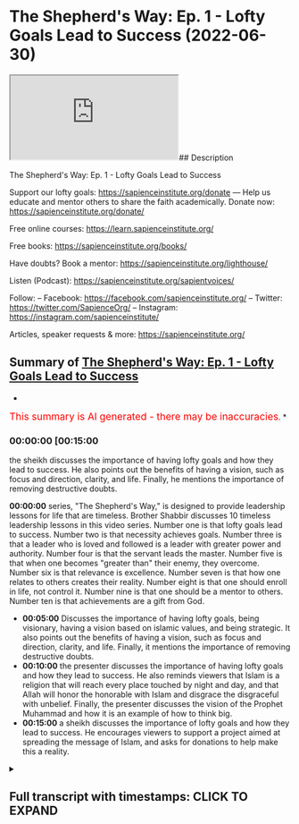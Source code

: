 # The Shepherd's Way: Ep. 1 - Lofty Goals Lead to Success (2022-06-30)

<iframe loading='lazy' allow='autoplay' src='https://www.youtube.com/embed/y_HOuCxRdvs'></iframe>## Description

The Shepherd's Way: Ep. 1 - Lofty Goals Lead to Success

Support our lofty goals:
<https://sapienceinstitute.org/donate>
—
Help us educate and mentor others to share the faith academically.
Donate now: <https://sapienceinstitute.org/donate/>

Free online courses: <https://learn.sapienceinstitute.org/>

Free books: <https://sapienceinstitute.org/books/>

Have doubts? Book a mentor: <https://sapienceinstitute.org/lighthouse/>

Listen (Podcast): <https://sapienceinstitute.org/sapientvoices/>

Follow:
– Facebook: <https://facebook.com/sapienceinstitute.org/>
– Twitter: <https://twitter.com/SapienceOrg/>
– Instagram: <https://instagram.com/sapienceinstitute/>

Articles, speaker requests & more: <https://sapienceinstitute.org/>

## Summary of [The Shepherd's Way: Ep. 1 - Lofty Goals Lead to Success](https://www.youtube.com/watch?v=y_HOuCxRdvs)

*

<span style="color:red; font-size:125%">This summary is AI generated - there may be inaccuracies</span>. [](/)*

### <a onclick="modifyYTiframeseektime('900')">00:00:00 [00:15:00</a>

 the sheikh discusses the importance of having lofty goals and how they lead to success. He also points out the benefits of having a vision, such as focus and direction, clarity, and life. Finally, he mentions the importance of removing destructive doubts.

**<a onclick="modifyYTiframeseektime('0')">00:00:00</a>**  series, "The Shepherd's Way," is designed to provide leadership lessons for life that are timeless. Brother Shabbir discusses 10 timeless leadership lessons in this video series. Number one is that lofty goals lead to success. Number two is that necessity achieves goals. Number three is that a leader who is loved and followed is a leader with greater power and authority. Number four is that the servant leads the master. Number five is that when one becomes "greater than" their enemy, they overcome. Number six is that relevance is excellence. Number seven is that how one relates to others creates their reality. Number eight is that one should enroll in life, not control it. Number nine is that one should be a mentor to others. Number ten is that achievements are a gift from God.

* **<a onclick="modifyYTiframeseektime('300')">00:05:00</a>** Discusses the importance of having lofty goals, being visionary, having a vision based on islamic values, and being strategic. It also points out the benefits of having a vision, such as focus and direction, clarity, and life. Finally, it mentions the importance of removing destructive doubts.
* **<a onclick="modifyYTiframeseektime('600')">00:10:00</a>**  the presenter discusses the importance of having lofty goals and how they lead to success. He also reminds viewers that Islam is a religion that will reach every place touched by night and day, and that Allah will honor the honorable with Islam and disgrace the disgraceful with unbelief. Finally, the presenter discusses the vision of the Prophet Muhammad and how it is an example of how to think big.
* **<a onclick="modifyYTiframeseektime('900')">00:15:00</a>**  a sheikh discusses the importance of lofty goals and how they lead to success. He encourages viewers to support a project aimed at spreading the message of Islam, and asks for donations to help make this a reality.

<details><summary><h2>Full transcript with timestamps: CLICK TO EXPAND</h2></summary>

<a onclick="modifyYTiframeseektime('16)')">0:00:16 brothers and sisters and friends and</a>
<a onclick="modifyYTiframeseektime('18)')">0:00:18 welcome to the sapience institute</a>
<a onclick="modifyYTiframeseektime('21)')">0:00:21 vulhija series the shepherd's way</a>
<a onclick="modifyYTiframeseektime('25)')">0:00:25 timeless</a>
<a onclick="modifyYTiframeseektime('26)')">0:00:26 leadership lessons for life</a>
<a onclick="modifyYTiframeseektime('28)')">0:00:28 endower so what is this series all about</a>
<a onclick="modifyYTiframeseektime('32)')">0:00:32 brothers and sisters</a>
<a onclick="modifyYTiframeseektime('35)')">0:00:35 sapiens institute's vision is</a>
<a onclick="modifyYTiframeseektime('38)')">0:00:38 a world that receives the message of</a>
<a onclick="modifyYTiframeseektime('40)')">0:00:40 islam</a>
<a onclick="modifyYTiframeseektime('41)')">0:00:41 and our strategic focus</a>
<a onclick="modifyYTiframeseektime('44)')">0:00:44 is that we</a>
<a onclick="modifyYTiframeseektime('46)')">0:00:46 as a team</a>
<a onclick="modifyYTiframeseektime('47)')">0:00:47 defend and share islam academically and</a>
<a onclick="modifyYTiframeseektime('50)')">0:00:50 intellectually</a>
<a onclick="modifyYTiframeseektime('51)')">0:00:51 and we train</a>
<a onclick="modifyYTiframeseektime('53)')">0:00:53 and empower and develop others to do so</a>
<a onclick="modifyYTiframeseektime('56)')">0:00:56 the same</a>
<a onclick="modifyYTiframeseektime('58)')">0:00:58 part of this</a>
<a onclick="modifyYTiframeseektime('60)')">0:01:00 is creating leaders</a>
<a onclick="modifyYTiframeseektime('63)')">0:01:03 and this is very significant</a>
<a onclick="modifyYTiframeseektime('65)')">0:01:05 so we felt</a>
<a onclick="modifyYTiframeseektime('67)')">0:01:07 it was of paramount importance</a>
<a onclick="modifyYTiframeseektime('69)')">0:01:09 to</a>
<a onclick="modifyYTiframeseektime('71)')">0:01:11 empower you</a>
<a onclick="modifyYTiframeseektime('72)')">0:01:12 with timeless</a>
<a onclick="modifyYTiframeseektime('74)')">0:01:14 leadership</a>
<a onclick="modifyYTiframeseektime('75)')">0:01:15 lessons</a>
<a onclick="modifyYTiframeseektime('76)')">0:01:16 in order to facilitate your journey to</a>
<a onclick="modifyYTiframeseektime('79)')">0:01:19 go out there in the world in order for</a>
<a onclick="modifyYTiframeseektime('82)')">0:01:22 the world to receive the message of</a>
<a onclick="modifyYTiframeseektime('83)')">0:01:23 islam and for you to become</a>
<a onclick="modifyYTiframeseektime('87)')">0:01:27 a leader so you can share and defend</a>
<a onclick="modifyYTiframeseektime('89)')">0:01:29 islam academically and intellectually</a>
<a onclick="modifyYTiframeseektime('94)')">0:01:34 and brothers and sisters</a>
<a onclick="modifyYTiframeseektime('97)')">0:01:37 it is extremely important for us to have</a>
<a onclick="modifyYTiframeseektime('101)')">0:01:41 these lessons not only</a>
<a onclick="modifyYTiframeseektime('104)')">0:01:44 in our tower life in sharing and</a>
<a onclick="modifyYTiframeseektime('106)')">0:01:46 defending islam academically and</a>
<a onclick="modifyYTiframeseektime('108)')">0:01:48 intellectually but also in our private</a>
<a onclick="modifyYTiframeseektime('111)')">0:01:51 lives too</a>
<a onclick="modifyYTiframeseektime('113)')">0:01:53 if i were to summarize</a>
<a onclick="modifyYTiframeseektime('114)')">0:01:54 the whole series</a>
<a onclick="modifyYTiframeseektime('116)')">0:01:56 i will define it in the following way</a>
<a onclick="modifyYTiframeseektime('120)')">0:02:00 be principled</a>
<a onclick="modifyYTiframeseektime('122)')">0:02:02 if you had a choice</a>
<a onclick="modifyYTiframeseektime('124)')">0:02:04 between power</a>
<a onclick="modifyYTiframeseektime('126)')">0:02:06 authority and principles</a>
<a onclick="modifyYTiframeseektime('129)')">0:02:09 and you chose power and authority over</a>
<a onclick="modifyYTiframeseektime('132)')">0:02:12 principles</a>
<a onclick="modifyYTiframeseektime('134)')">0:02:14 your power</a>
<a onclick="modifyYTiframeseektime('136)')">0:02:16 will become your weakness</a>
<a onclick="modifyYTiframeseektime('138)')">0:02:18 and if you chose principles</a>
<a onclick="modifyYTiframeseektime('141)')">0:02:21 over power</a>
<a onclick="modifyYTiframeseektime('143)')">0:02:23 your principles will become your</a>
<a onclick="modifyYTiframeseektime('145)')">0:02:25 strength</a>
<a onclick="modifyYTiframeseektime('146)')">0:02:26 allah subhanahu wa'ta'ala says in</a>
<a onclick="modifyYTiframeseektime('148)')">0:02:28 chapter 11 verse 49</a>
<a onclick="modifyYTiframeseektime('150)')">0:02:30 so be patient</a>
<a onclick="modifyYTiframeseektime('152)')">0:02:32 surely the ultimate outcome belongs only</a>
<a onclick="modifyYTiframeseektime('155)')">0:02:35 to the righteous</a>
<a onclick="modifyYTiframeseektime('157)')">0:02:37 brothers and sisters</a>
<a onclick="modifyYTiframeseektime('158)')">0:02:38 these timeless lessons</a>
<a onclick="modifyYTiframeseektime('161)')">0:02:41 can be derived from my own experience</a>
<a onclick="modifyYTiframeseektime('164)')">0:02:44 many of you may not know</a>
<a onclick="modifyYTiframeseektime('166)')">0:02:46 but i was the ceo of i era from april</a>
<a onclick="modifyYTiframeseektime('172)')">0:02:52 2017 to around february</a>
<a onclick="modifyYTiframeseektime('175)')">0:02:55 2020</a>
<a onclick="modifyYTiframeseektime('177)')">0:02:57 and alhamdulillah</a>
<a onclick="modifyYTiframeseektime('178)')">0:02:58 by the will and mercy and grace of allah</a>
<a onclick="modifyYTiframeseektime('181)')">0:03:01 subhanahu wa ta'ala we increased</a>
<a onclick="modifyYTiframeseektime('186)')">0:03:06 international operations by over a</a>
<a onclick="modifyYTiframeseektime('188)')">0:03:08 thousand percent</a>
<a onclick="modifyYTiframeseektime('189)')">0:03:09 and we increased our funding by over 500</a>
<a onclick="modifyYTiframeseektime('193)')">0:03:13 percent</a>
<a onclick="modifyYTiframeseektime('194)')">0:03:14 in may 2020 i was given the mandate to</a>
<a onclick="modifyYTiframeseektime('199)')">0:03:19 lead and set up sapience institute</a>
<a onclick="modifyYTiframeseektime('202)')">0:03:22 and this involved developing its vision</a>
<a onclick="modifyYTiframeseektime('205)')">0:03:25 and implementing its strategy</a>
<a onclick="modifyYTiframeseektime('209)')">0:03:29 and i've realized brothers and sisters</a>
<a onclick="modifyYTiframeseektime('212)')">0:03:32 that these lessons</a>
<a onclick="modifyYTiframeseektime('214)')">0:03:34 and the principles that you can derive</a>
<a onclick="modifyYTiframeseektime('216)')">0:03:36 from these lessons are timeless and much</a>
<a onclick="modifyYTiframeseektime('219)')">0:03:39 needed so brothers and sisters in this</a>
<a onclick="modifyYTiframeseektime('222)')">0:03:42 series we're going to be unpacking 10</a>
<a onclick="modifyYTiframeseektime('225)')">0:03:45 timeless leadership lessons</a>
<a onclick="modifyYTiframeseektime('228)')">0:03:48 and let me summarize them for you now</a>
<a onclick="modifyYTiframeseektime('230)')">0:03:50 number one lofty goals lead to success</a>
<a onclick="modifyYTiframeseektime('234)')">0:03:54 in other words</a>
<a onclick="modifyYTiframeseektime('235)')">0:03:55 be visionary number two necessity</a>
<a onclick="modifyYTiframeseektime('237)')">0:03:57 achieves in other words be strategic</a>
<a onclick="modifyYTiframeseektime('241)')">0:04:01 number three a leader loved is a leader</a>
<a onclick="modifyYTiframeseektime('244)')">0:04:04 followed</a>
<a onclick="modifyYTiframeseektime('245)')">0:04:05 in other words be empathic be</a>
<a onclick="modifyYTiframeseektime('247)')">0:04:07 compassionate</a>
<a onclick="modifyYTiframeseektime('248)')">0:04:08 number four the servant leads the master</a>
<a onclick="modifyYTiframeseektime('252)')">0:04:12 concedes in other words be a servant</a>
<a onclick="modifyYTiframeseektime('256)')">0:04:16 number five when you become</a>
<a onclick="modifyYTiframeseektime('258)')">0:04:18 you overcome in other words be</a>
<a onclick="modifyYTiframeseektime('261)')">0:04:21 courageous</a>
<a onclick="modifyYTiframeseektime('262)')">0:04:22 number six</a>
<a onclick="modifyYTiframeseektime('263)')">0:04:23 relevance is excellence in other words</a>
<a onclick="modifyYTiframeseektime('267)')">0:04:27 be wise</a>
<a onclick="modifyYTiframeseektime('268)')">0:04:28 number seven the enemy is the enemy in</a>
<a onclick="modifyYTiframeseektime('273)')">0:04:33 other words</a>
<a onclick="modifyYTiframeseektime('274)')">0:04:34 be</a>
<a onclick="modifyYTiframeseektime('275)')">0:04:35 egoless or</a>
<a onclick="modifyYTiframeseektime('277)')">0:04:37 as egoless as you can be</a>
<a onclick="modifyYTiframeseektime('279)')">0:04:39 number eight</a>
<a onclick="modifyYTiframeseektime('280)')">0:04:40 enroll don't control</a>
<a onclick="modifyYTiframeseektime('283)')">0:04:43 in other words be an example</a>
<a onclick="modifyYTiframeseektime('286)')">0:04:46 number nine how you relate is what you</a>
<a onclick="modifyYTiframeseektime('289)')">0:04:49 create</a>
<a onclick="modifyYTiframeseektime('290)')">0:04:50 in other words be a mentor number ten</a>
<a onclick="modifyYTiframeseektime('294)')">0:04:54 achievements</a>
<a onclick="modifyYTiframeseektime('295)')">0:04:55 are divine gifts</a>
<a onclick="modifyYTiframeseektime('297)')">0:04:57 in other words be grateful</a>
<a onclick="modifyYTiframeseektime('300)')">0:05:00 now yes some of these statements are</a>
<a onclick="modifyYTiframeseektime('302)')">0:05:02 ambiguous you may not know what they</a>
<a onclick="modifyYTiframeseektime('304)')">0:05:04 mean but this is the whole point of the</a>
<a onclick="modifyYTiframeseektime('306)')">0:05:06 series to unpack them and to give you</a>
<a onclick="modifyYTiframeseektime('308)')">0:05:08 these timeless lessons</a>
<a onclick="modifyYTiframeseektime('310)')">0:05:10 now the whole basis of this series</a>
<a onclick="modifyYTiframeseektime('313)')">0:05:13 is based on a hadith from the prophet</a>
<a onclick="modifyYTiframeseektime('315)')">0:05:15 sallallahu alaihi wasallam</a>
<a onclick="modifyYTiframeseektime('317)')">0:05:17 when he said</a>
<a onclick="modifyYTiframeseektime('318)')">0:05:18 every one of you is a shepherd and is</a>
<a onclick="modifyYTiframeseektime('321)')">0:05:21 responsible for his flock</a>
<a onclick="modifyYTiframeseektime('324)')">0:05:24 so these timeless</a>
<a onclick="modifyYTiframeseektime('326)')">0:05:26 leadership lessons</a>
<a onclick="modifyYTiframeseektime('328)')">0:05:28 yes they can be applied and they should</a>
<a onclick="modifyYTiframeseektime('330)')">0:05:30 be applied in a tower context when we're</a>
<a onclick="modifyYTiframeseektime('332)')">0:05:32 sharing islam academically and</a>
<a onclick="modifyYTiframeseektime('335)')">0:05:35 intellectually but they can also be</a>
<a onclick="modifyYTiframeseektime('337)')">0:05:37 applied in every aspect of your life</a>
<a onclick="modifyYTiframeseektime('340)')">0:05:40 including your personal life so the</a>
<a onclick="modifyYTiframeseektime('342)')">0:05:42 first lesson brothers and sisters is</a>
<a onclick="modifyYTiframeseektime('344)')">0:05:44 lofty goals lead to success what does</a>
<a onclick="modifyYTiframeseektime('346)')">0:05:46 this mean</a>
<a onclick="modifyYTiframeseektime('347)')">0:05:47 this means be visionary have a vision</a>
<a onclick="modifyYTiframeseektime('350)')">0:05:50 now what is a vision now professor</a>
<a onclick="modifyYTiframeseektime('353)')">0:05:53 stanley ridgeley defines a vision as an</a>
<a onclick="modifyYTiframeseektime('357)')">0:05:57 articulation of a powerful achievable</a>
<a onclick="modifyYTiframeseektime('359)')">0:05:59 and motivating stretch goal</a>
<a onclick="modifyYTiframeseektime('361)')">0:06:01 now i don't want to unpack all the</a>
<a onclick="modifyYTiframeseektime('363)')">0:06:03 nuances behind this definition but i</a>
<a onclick="modifyYTiframeseektime('365)')">0:06:05 think in our context</a>
<a onclick="modifyYTiframeseektime('368)')">0:06:08 it's</a>
<a onclick="modifyYTiframeseektime('369)')">0:06:09 more appropriate to define a vision as</a>
<a onclick="modifyYTiframeseektime('372)')">0:06:12 where you want to see the world and</a>
<a onclick="modifyYTiframeseektime('374)')">0:06:14 where you see yourself</a>
<a onclick="modifyYTiframeseektime('376)')">0:06:16 in where you want to see the world</a>
<a onclick="modifyYTiframeseektime('378)')">0:06:18 so those two things are going to be</a>
<a onclick="modifyYTiframeseektime('379)')">0:06:19 connected let me give an example</a>
<a onclick="modifyYTiframeseektime('382)')">0:06:22 here's</a>
<a onclick="modifyYTiframeseektime('383)')">0:06:23 where i want to see the world a world</a>
<a onclick="modifyYTiframeseektime('386)')">0:06:26 led by islam</a>
<a onclick="modifyYTiframeseektime('387)')">0:06:27 okay that's the global vision what about</a>
<a onclick="modifyYTiframeseektime('389)')">0:06:29 my individual personal vision that</a>
<a onclick="modifyYTiframeseektime('392)')">0:06:32 connects to that well</a>
<a onclick="modifyYTiframeseektime('394)')">0:06:34 in that context</a>
<a onclick="modifyYTiframeseektime('397)')">0:06:37 my personal vision would be that i am</a>
<a onclick="modifyYTiframeseektime('399)')">0:06:39 led by islam and can lead with islamic</a>
<a onclick="modifyYTiframeseektime('402)')">0:06:42 principles so as you can see</a>
<a onclick="modifyYTiframeseektime('404)')">0:06:44 the vision for the world the global</a>
<a onclick="modifyYTiframeseektime('406)')">0:06:46 vision and my personal individual vision</a>
<a onclick="modifyYTiframeseektime('409)')">0:06:49 are connected</a>
<a onclick="modifyYTiframeseektime('411)')">0:06:51 now from an islamic perspective brothers</a>
<a onclick="modifyYTiframeseektime('412)')">0:06:52 and sisters a vision should be based on</a>
<a onclick="modifyYTiframeseektime('414)')">0:06:54 three main things the love of allah</a>
<a onclick="modifyYTiframeseektime('417)')">0:06:57 certainty and islamic values okay what</a>
<a onclick="modifyYTiframeseektime('420)')">0:07:00 does this mean</a>
<a onclick="modifyYTiframeseektime('421)')">0:07:01 when we say the love of allah it means</a>
<a onclick="modifyYTiframeseektime('423)')">0:07:03 it should be done for his sake and that</a>
<a onclick="modifyYTiframeseektime('425)')">0:07:05 you should seek the best in this life</a>
<a onclick="modifyYTiframeseektime('427)')">0:07:07 and the best in the life to come</a>
<a onclick="modifyYTiframeseektime('430)')">0:07:10 when we say</a>
<a onclick="modifyYTiframeseektime('431)')">0:07:11 it must be based on certainty it should</a>
<a onclick="modifyYTiframeseektime('433)')">0:07:13 be based on core islamic principles</a>
<a onclick="modifyYTiframeseektime('437)')">0:07:17 and</a>
<a onclick="modifyYTiframeseektime('438)')">0:07:18 in the unwavering belief in allah and</a>
<a onclick="modifyYTiframeseektime('441)')">0:07:21 his messenger sallallahu alaihi wasallam</a>
<a onclick="modifyYTiframeseektime('444)')">0:07:24 and that would mean that we affirm</a>
<a onclick="modifyYTiframeseektime('446)')">0:07:26 tawheed the oneness of allah and in this</a>
<a onclick="modifyYTiframeseektime('449)')">0:07:29 context that we rely on him because</a>
<a onclick="modifyYTiframeseektime('452)')">0:07:32 everything that happens in this cosmos</a>
<a onclick="modifyYTiframeseektime('455)')">0:07:35 happens because of the irrada the will</a>
<a onclick="modifyYTiframeseektime('457)')">0:07:37 and kudra power of allah subhanallah</a>
<a onclick="modifyYTiframeseektime('460)')">0:07:40 so our vision brothers and sisters must</a>
<a onclick="modifyYTiframeseektime('461)')">0:07:41 be based on islamic values this means it</a>
<a onclick="modifyYTiframeseektime('464)')">0:07:44 should please allah let's unpack this a</a>
<a onclick="modifyYTiframeseektime('466)')">0:07:46 little bit</a>
<a onclick="modifyYTiframeseektime('468)')">0:07:48 it means brothers and sisters that we</a>
<a onclick="modifyYTiframeseektime('470)')">0:07:50 should ask the following profound</a>
<a onclick="modifyYTiframeseektime('472)')">0:07:52 question</a>
<a onclick="modifyYTiframeseektime('473)')">0:07:53 what is</a>
<a onclick="modifyYTiframeseektime('475)')">0:07:55 most pleasing to allah</a>
<a onclick="modifyYTiframeseektime('477)')">0:07:57 in this context i repeat</a>
<a onclick="modifyYTiframeseektime('481)')">0:08:01 what is most pleasing to allah in this</a>
<a onclick="modifyYTiframeseektime('485)')">0:08:05 context this is extremely significant</a>
<a onclick="modifyYTiframeseektime('487)')">0:08:07 brothers and sisters because it would</a>
<a onclick="modifyYTiframeseektime('489)')">0:08:09 elevate our gain we'll have more barakah</a>
<a onclick="modifyYTiframeseektime('492)')">0:08:12 in our work in our private life and our</a>
<a onclick="modifyYTiframeseektime('494)')">0:08:14 public life</a>
<a onclick="modifyYTiframeseektime('496)')">0:08:16 because we're not just going to say what</a>
<a onclick="modifyYTiframeseektime('498)')">0:08:18 is permissible and what is impermissible</a>
<a onclick="modifyYTiframeseektime('500)')">0:08:20 it's not just the halal and haram don't</a>
<a onclick="modifyYTiframeseektime('502)')">0:08:22 get me wrong the halal</a>
<a onclick="modifyYTiframeseektime('505)')">0:08:25 is pleasing to allah</a>
<a onclick="modifyYTiframeseektime('507)')">0:08:27 but in islamic ethics there is a</a>
<a onclick="modifyYTiframeseektime('509)')">0:08:29 hierarchy of values there is a hierarchy</a>
<a onclick="modifyYTiframeseektime('513)')">0:08:33 of what is permissible meaning some</a>
<a onclick="modifyYTiframeseektime('515)')">0:08:35 things that are permissible are less</a>
<a onclick="modifyYTiframeseektime('517)')">0:08:37 pleasing</a>
<a onclick="modifyYTiframeseektime('518)')">0:08:38 than others we should seek the higher</a>
<a onclick="modifyYTiframeseektime('521)')">0:08:41 value and we will have barakah in our</a>
<a onclick="modifyYTiframeseektime('524)')">0:08:44 private and public lives brothers and</a>
<a onclick="modifyYTiframeseektime('527)')">0:08:47 sisters</a>
<a onclick="modifyYTiframeseektime('529)')">0:08:49 now there are various benefits of having</a>
<a onclick="modifyYTiframeseektime('530)')">0:08:50 a vision number one it provides focus</a>
<a onclick="modifyYTiframeseektime('533)')">0:08:53 and direction why because you know where</a>
<a onclick="modifyYTiframeseektime('535)')">0:08:55 you're going number two it gives you</a>
<a onclick="modifyYTiframeseektime('537)')">0:08:57 clarity</a>
<a onclick="modifyYTiframeseektime('538)')">0:08:58 because you know how to get there and</a>
<a onclick="modifyYTiframeseektime('540)')">0:09:00 that's going to make more sense when we</a>
<a onclick="modifyYTiframeseektime('544)')">0:09:04 address</a>
<a onclick="modifyYTiframeseektime('544)')">0:09:04 the second lesson which is necessity</a>
<a onclick="modifyYTiframeseektime('547)')">0:09:07 achieves in other words have a strategy</a>
<a onclick="modifyYTiframeseektime('550)')">0:09:10 be strategic</a>
<a onclick="modifyYTiframeseektime('552)')">0:09:12 number three it gives you life</a>
<a onclick="modifyYTiframeseektime('555)')">0:09:15 especially if we connect our vision to</a>
<a onclick="modifyYTiframeseektime('558)')">0:09:18 the pleasure of allah</a>
<a onclick="modifyYTiframeseektime('560)')">0:09:20 as allah says in the quran all you who</a>
<a onclick="modifyYTiframeseektime('563)')">0:09:23 have believed respond to the call of</a>
<a onclick="modifyYTiframeseektime('565)')">0:09:25 allah and his messenger to that which</a>
<a onclick="modifyYTiframeseektime('568)')">0:09:28 gives you life number four</a>
<a onclick="modifyYTiframeseektime('570)')">0:09:30 it removes doubt</a>
<a onclick="modifyYTiframeseektime('572)')">0:09:32 why because your vision is based on</a>
<a onclick="modifyYTiframeseektime('575)')">0:09:35 certainty and interestingly the 14th</a>
<a onclick="modifyYTiframeseektime('577)')">0:09:37 century theologian ibn kaiyum al-jawshi</a>
<a onclick="modifyYTiframeseektime('580)')">0:09:40 said</a>
<a onclick="modifyYTiframeseektime('581)')">0:09:41 regarding the fitna of shubohat</a>
<a onclick="modifyYTiframeseektime('584)')">0:09:44 regarding the trial or tribulation of</a>
<a onclick="modifyYTiframeseektime('586)')">0:09:46 destructive doubts</a>
<a onclick="modifyYTiframeseektime('588)')">0:09:48 this is due to having a weak vision and</a>
<a onclick="modifyYTiframeseektime('591)')">0:09:51 a lack of knowledge so he linked having</a>
<a onclick="modifyYTiframeseektime('594)')">0:09:54 a weak vision to shubhat destructive</a>
<a onclick="modifyYTiframeseektime('597)')">0:09:57 doubts number five it saves time because</a>
<a onclick="modifyYTiframeseektime('600)')">0:10:00 you know what needs to be done number</a>
<a onclick="modifyYTiframeseektime('602)')">0:10:02 six it helps shape your environment and</a>
<a onclick="modifyYTiframeseektime('605)')">0:10:05 your social circles because your vision</a>
<a onclick="modifyYTiframeseektime('607)')">0:10:07 defines you therefore the way you relate</a>
<a onclick="modifyYTiframeseektime('610)')">0:10:10 to other people will be based in that</a>
<a onclick="modifyYTiframeseektime('612)')">0:10:12 context</a>
<a onclick="modifyYTiframeseektime('613)')">0:10:13 number seven</a>
<a onclick="modifyYTiframeseektime('615)')">0:10:15 it provides motivation and keeps you</a>
<a onclick="modifyYTiframeseektime('617)')">0:10:17 going why</a>
<a onclick="modifyYTiframeseektime('618)')">0:10:18 because you have a vision now you see</a>
<a onclick="modifyYTiframeseektime('620)')">0:10:20 the end goal number eight</a>
<a onclick="modifyYTiframeseektime('622)')">0:10:22 it helps you transcend petty issues and</a>
<a onclick="modifyYTiframeseektime('624)')">0:10:24 life's obstacles because your vision is</a>
<a onclick="modifyYTiframeseektime('627)')">0:10:27 the bigger picture and it's linked to</a>
<a onclick="modifyYTiframeseektime('629)')">0:10:29 allah's pleasure therefore you will</a>
<a onclick="modifyYTiframeseektime('630)')">0:10:30 always ask what is most pleasing to</a>
<a onclick="modifyYTiframeseektime('633)')">0:10:33 allah it won't be just about yourself</a>
<a onclick="modifyYTiframeseektime('636)')">0:10:36 number nine it gives you a framework for</a>
<a onclick="modifyYTiframeseektime('638)')">0:10:38 decision making why because your life</a>
<a onclick="modifyYTiframeseektime('641)')">0:10:41 will be aligned to your vision</a>
<a onclick="modifyYTiframeseektime('644)')">0:10:44 so here are some key questions to help</a>
<a onclick="modifyYTiframeseektime('646)')">0:10:46 build your</a>
<a onclick="modifyYTiframeseektime('647)')">0:10:47 world vision your global vision and your</a>
<a onclick="modifyYTiframeseektime('650)')">0:10:50 personal individual vision that would</a>
<a onclick="modifyYTiframeseektime('652)')">0:10:52 link to your world vision</a>
<a onclick="modifyYTiframeseektime('654)')">0:10:54 the first question is where do you want</a>
<a onclick="modifyYTiframeseektime('656)')">0:10:56 to see the world</a>
<a onclick="modifyYTiframeseektime('658)')">0:10:58 the second question is where do you see</a>
<a onclick="modifyYTiframeseektime('661)')">0:11:01 yourself</a>
<a onclick="modifyYTiframeseektime('662)')">0:11:02 in where you want to see the world so</a>
<a onclick="modifyYTiframeseektime('664)')">0:11:04 here are some further questions to help</a>
<a onclick="modifyYTiframeseektime('666)')">0:11:06 you develop your world and personal</a>
<a onclick="modifyYTiframeseektime('670)')">0:11:10 vision</a>
<a onclick="modifyYTiframeseektime('671)')">0:11:11 what are you passionate about</a>
<a onclick="modifyYTiframeseektime('673)')">0:11:13 what are you competent in what drives</a>
<a onclick="modifyYTiframeseektime('675)')">0:11:15 you what do you desire</a>
<a onclick="modifyYTiframeseektime('677)')">0:11:17 what do you think and talk about the</a>
<a onclick="modifyYTiframeseektime('678)')">0:11:18 most what is important to you how do</a>
<a onclick="modifyYTiframeseektime('681)')">0:11:21 your close friends and family describe</a>
<a onclick="modifyYTiframeseektime('683)')">0:11:23 you</a>
<a onclick="modifyYTiframeseektime('685)')">0:11:25 now brothers and sisters before you even</a>
<a onclick="modifyYTiframeseektime('687)')">0:11:27 answer these questions it's very</a>
<a onclick="modifyYTiframeseektime('689)')">0:11:29 important to think big</a>
<a onclick="modifyYTiframeseektime('692)')">0:11:32 thinking big means think akira think the</a>
<a onclick="modifyYTiframeseektime('696)')">0:11:36 hereafter link your vision to the</a>
<a onclick="modifyYTiframeseektime('698)')">0:11:38 hereafter</a>
<a onclick="modifyYTiframeseektime('700)')">0:11:40 the hereafter is eternal this dunya this</a>
<a onclick="modifyYTiframeseektime('702)')">0:11:42 world is finite</a>
<a onclick="modifyYTiframeseektime('704)')">0:11:44 and allah tells us to think big and</a>
<a onclick="modifyYTiframeseektime('707)')">0:11:47 thinking big means you want the best in</a>
<a onclick="modifyYTiframeseektime('709)')">0:11:49 this world and the best in the hereafter</a>
<a onclick="modifyYTiframeseektime('711)')">0:11:51 but if you just want a portion of this</a>
<a onclick="modifyYTiframeseektime('713)')">0:11:53 world then you will not be successful</a>
<a onclick="modifyYTiframeseektime('715)')">0:11:55 what does allah say in the second</a>
<a onclick="modifyYTiframeseektime('717)')">0:11:57 chapter verses 200 and 201</a>
<a onclick="modifyYTiframeseektime('721)')">0:12:01 there are those among mankind who say</a>
<a onclick="modifyYTiframeseektime('723)')">0:12:03 our lord give us good of this world</a>
<a onclick="modifyYTiframeseektime('727)')">0:12:07 and they have no portion of the</a>
<a onclick="modifyYTiframeseektime('729)')">0:12:09 hereafter</a>
<a onclick="modifyYTiframeseektime('730)')">0:12:10 and there are those who say our lord</a>
<a onclick="modifyYTiframeseektime('732)')">0:12:12 give us good of this world and the</a>
<a onclick="modifyYTiframeseektime('734)')">0:12:14 hereafter so allah is indicating that</a>
<a onclick="modifyYTiframeseektime('737)')">0:12:17 our success</a>
<a onclick="modifyYTiframeseektime('739)')">0:12:19 lies in thinking big which means wanting</a>
<a onclick="modifyYTiframeseektime('741)')">0:12:21 the best in this life and the hereafter</a>
<a onclick="modifyYTiframeseektime('744)')">0:12:24 if you just want the best in this life</a>
<a onclick="modifyYTiframeseektime('746)')">0:12:26 you will get no portion in the hereafter</a>
<a onclick="modifyYTiframeseektime('749)')">0:12:29 and thinking big is part of the son of</a>
<a onclick="modifyYTiframeseektime('750)')">0:12:30 the prophet sallallahu alaihi wasallam</a>
<a onclick="modifyYTiframeseektime('752)')">0:12:32 for example</a>
<a onclick="modifyYTiframeseektime('754)')">0:12:34 in hadith that is narrated by ibn maja</a>
<a onclick="modifyYTiframeseektime('756)')">0:12:36 and you could find it in muslin ahmed</a>
<a onclick="modifyYTiframeseektime('758)')">0:12:38 the prophet sallallahu alaihi wasallam</a>
<a onclick="modifyYTiframeseektime('760)')">0:12:40 said if you ask allah for jannah for</a>
<a onclick="modifyYTiframeseektime('763)')">0:12:43 paradise</a>
<a onclick="modifyYTiframeseektime('764)')">0:12:44 specifically ask him for al-firdous the</a>
<a onclick="modifyYTiframeseektime('768)')">0:12:48 highest level of paradise for it is the</a>
<a onclick="modifyYTiframeseektime('771)')">0:12:51 highest level of jannah and think big</a>
<a onclick="modifyYTiframeseektime('773)')">0:12:53 brothers and sisters because allahu</a>
<a onclick="modifyYTiframeseektime('776)')">0:12:56 akbar allah is greater allah is greater</a>
<a onclick="modifyYTiframeseektime('779)')">0:12:59 than any of our perceived limitations</a>
<a onclick="modifyYTiframeseektime('782)')">0:13:02 our limited experiences and what we</a>
<a onclick="modifyYTiframeseektime('784)')">0:13:04 consider to be obstacles remember</a>
<a onclick="modifyYTiframeseektime('787)')">0:13:07 everything happens because of the will</a>
<a onclick="modifyYTiframeseektime('789)')">0:13:09 and power of allah</a>
<a onclick="modifyYTiframeseektime('791)')">0:13:11 nothing escapes his</a>
<a onclick="modifyYTiframeseektime('793)')">0:13:13 nothing escapes his kudra</a>
<a onclick="modifyYTiframeseektime('795)')">0:13:15 do not be bounded by our negative</a>
<a onclick="modifyYTiframeseektime('798)')">0:13:18 self-talk and negative limited</a>
<a onclick="modifyYTiframeseektime('801)')">0:13:21 experiences and perceptions rely on</a>
<a onclick="modifyYTiframeseektime('803)')">0:13:23 allah who is boundless free of</a>
<a onclick="modifyYTiframeseektime('807)')">0:13:27 limitation now brothers and sisters to</a>
<a onclick="modifyYTiframeseektime('809)')">0:13:29 help us think big</a>
<a onclick="modifyYTiframeseektime('811)')">0:13:31 we should look into the sunnah of the</a>
<a onclick="modifyYTiframeseektime('812)')">0:13:32 prophet sallallahu alaihi wasallam look</a>
<a onclick="modifyYTiframeseektime('815)')">0:13:35 at the prophet muhammad</a>
<a onclick="modifyYTiframeseektime('819)')">0:13:39 to see</a>
<a onclick="modifyYTiframeseektime('820)')">0:13:40 how to think big</a>
<a onclick="modifyYTiframeseektime('823)')">0:13:43 the prophet sallallahu alaihi wasallam</a>
<a onclick="modifyYTiframeseektime('825)')">0:13:45 said and this is narrated by</a>
<a onclick="modifyYTiframeseektime('827)')">0:13:47 imam ahmed and it's an authentic hadith</a>
<a onclick="modifyYTiframeseektime('830)')">0:13:50 he said this matter in other words islam</a>
<a onclick="modifyYTiframeseektime('834)')">0:13:54 will certainly reach every place touched</a>
<a onclick="modifyYTiframeseektime('836)')">0:13:56 by the night and day allah will not</a>
<a onclick="modifyYTiframeseektime('838)')">0:13:58 leave a house or residence but that</a>
<a onclick="modifyYTiframeseektime('841)')">0:14:01 allah will cause his religion to enter</a>
<a onclick="modifyYTiframeseektime('843)')">0:14:03 it</a>
<a onclick="modifyYTiframeseektime('844)')">0:14:04 by which the honourable will be honored</a>
<a onclick="modifyYTiframeseektime('846)')">0:14:06 and the disgraceful will be disgraced</a>
<a onclick="modifyYTiframeseektime('849)')">0:14:09 allah will honor the honorable with</a>
<a onclick="modifyYTiframeseektime('850)')">0:14:10 islam and he would disgrace the</a>
<a onclick="modifyYTiframeseektime('853)')">0:14:13 disgraceful with unbelief</a>
<a onclick="modifyYTiframeseektime('856)')">0:14:16 look at the vision of the prophet</a>
<a onclick="modifyYTiframeseektime('857)')">0:14:17 sallallahu alaihi wasallam</a>
<a onclick="modifyYTiframeseektime('860)')">0:14:20 basically his vision was</a>
<a onclick="modifyYTiframeseektime('862)')">0:14:22 islam will enter every home in the world</a>
<a onclick="modifyYTiframeseektime('866)')">0:14:26 so to conclude brothers and sisters our</a>
<a onclick="modifyYTiframeseektime('868)')">0:14:28 first episode of our hija series</a>
<a onclick="modifyYTiframeseektime('871)')">0:14:31 remember that lofty goals</a>
<a onclick="modifyYTiframeseektime('874)')">0:14:34 lead to success</a>
<a onclick="modifyYTiframeseektime('876)')">0:14:36 and think big because allahu akbar allah</a>
<a onclick="modifyYTiframeseektime('880)')">0:14:40 is greater and make sure your vision is</a>
<a onclick="modifyYTiframeseektime('883)')">0:14:43 linked to the love of allah</a>
<a onclick="modifyYTiframeseektime('886)')">0:14:46 certainty</a>
<a onclick="modifyYTiframeseektime('887)')">0:14:47 in allah and his messenger sallallahu</a>
<a onclick="modifyYTiframeseektime('890)')">0:14:50 alaihi wasallam and it's based on the</a>
<a onclick="modifyYTiframeseektime('892)')">0:14:52 timeless islamic values now to end</a>
<a onclick="modifyYTiframeseektime('895)')">0:14:55 brothers and sisters i like to remind</a>
<a onclick="modifyYTiframeseektime('897)')">0:14:57 you that we are experiencing the very</a>
<a onclick="modifyYTiframeseektime('898)')">0:14:58 special days of bulhija and remember and</a>
<a onclick="modifyYTiframeseektime('901)')">0:15:01 as you know</a>
<a onclick="modifyYTiframeseektime('902)')">0:15:02 the deeds performed during these days</a>
<a onclick="modifyYTiframeseektime('906)')">0:15:06 are more rewardable than the deeds</a>
<a onclick="modifyYTiframeseektime('909)')">0:15:09 performed during the days of ramadan</a>
<a onclick="modifyYTiframeseektime('911)')">0:15:11 so we ask you brothers and sisters for</a>
<a onclick="modifyYTiframeseektime('914)')">0:15:14 you to support</a>
<a onclick="modifyYTiframeseektime('915)')">0:15:15 our vision the vision of sapience</a>
<a onclick="modifyYTiframeseektime('919)')">0:15:19 institute which is a world that receives</a>
<a onclick="modifyYTiframeseektime('922)')">0:15:22 the message of islam</a>
<a onclick="modifyYTiframeseektime('925)')">0:15:25 so please support us brothers and</a>
<a onclick="modifyYTiframeseektime('926)')">0:15:26 sisters</a>
<a onclick="modifyYTiframeseektime('927)')">0:15:27 click the button or the link below and</a>
<a onclick="modifyYTiframeseektime('930)')">0:15:30 donate now</a>
</details>
